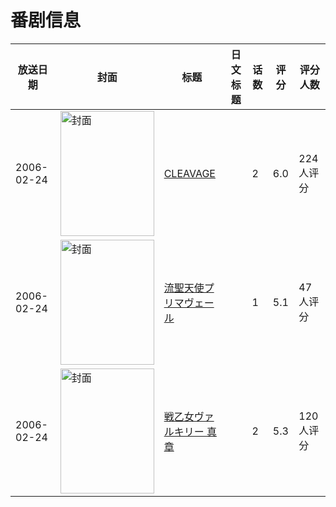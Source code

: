 # 番剧信息

|放送日期|封面|标题|日文标题|话数|评分|评分人数|
|---|---|---|---|---|---|---|
|2006-02-24|<img src="/img/no_icon_subject.png" alt="封面" style="width:150px;height:200px;object-fit:cover;">|[CLEAVAGE](https://bangumi.tv/subject/63037)||2|6.0|224人评分|
|2006-02-24|<img src="/img/no_icon_subject.png" alt="封面" style="width:150px;height:200px;object-fit:cover;">|[流聖天使プリマヴェール](https://bangumi.tv/subject/67980)||1|5.1|47人评分|
|2006-02-24|<img src="/img/no_icon_subject.png" alt="封面" style="width:150px;height:200px;object-fit:cover;">|[戦乙女ヴァルキリー 真章](https://bangumi.tv/subject/74530)||2|5.3|120人评分|
